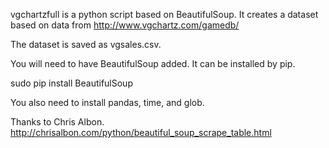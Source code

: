 vgchartzfull is a python script based on BeautifulSoup.
It creates a dataset based on data from 
http://www.vgchartz.com/gamedb/

The dataset is saved as vgsales.csv.

You will need to have BeautifulSoup added.
It can be installed by pip.

sudo pip install BeautifulSoup

You also need to install pandas, time, and glob. 

Thanks to Chris Albon.
http://chrisalbon.com/python/beautiful_soup_scrape_table.html
